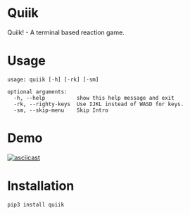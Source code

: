 # Quiik
Quiik! - A terminal based reaction game.


# Usage

```
usage: quiik [-h] [-rk] [-sm]

optional arguments:
  -h, --help          show this help message and exit
  -rk, --righty-keys  Use IJKL instead of WASD for keys.
  -sm, --skip-menu    Skip Intro
```

# Demo

[![asciicast](https://asciinema.org/a/elphBsWvv3tdBCMEYfM0p14FV.svg)](https://asciinema.org/a/elphBsWvv3tdBCMEYfM0p14FV)

# Installation

```
pip3 install quiik
```
